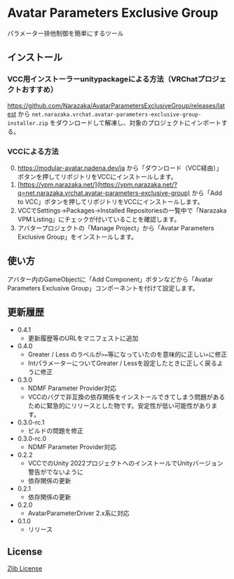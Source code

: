 # Avatar Parameters Exclusive Group

パラメーター排他制御を簡単にするツール

## インストール

### VCC用インストーラーunitypackageによる方法（VRChatプロジェクトおすすめ）

https://github.com/Narazaka/AvatarParametersExclusiveGroup/releases/latest から `net.narazaka.vrchat.avatar-parameters-exclusive-group-installer.zip` をダウンロードして解凍し、対象のプロジェクトにインポートする。

### VCCによる方法

0. https://modular-avatar.nadena.dev/ja から「ダウンロード（VCC経由）」ボタンを押してリポジトリをVCCにインストールします。
1. [https://vpm.narazaka.net/](https://vpm.narazaka.net/?q=net.narazaka.vrchat.avatar-parameters-exclusive-group) から「Add to VCC」ボタンを押してリポジトリをVCCにインストールします。
2. VCCでSettings→Packages→Installed Repositoriesの一覧中で「Narazaka VPM Listing」にチェックが付いていることを確認します。
3. アバタープロジェクトの「Manage Project」から「Avatar Parameters Exclusive Group」をインストールします。

## 使い方

アバター内のGameObjectに「Add Component」ボタンなどから「Avatar Parameters Exclusive Group」コンポーネントを付けて設定します。

## 更新履歴

- 0.4.1
  - 更新履歴等のURLをマニフェストに追加
- 0.4.0
  - Greater / Less のラベルが`>=`等になっていたのを意味的に正しい`>`に修正
  - IntパラメーターについてGreater / Lessを設定したときに正しく戻るように修正
- 0.3.0
  - NDMF Parameter Provider対応
  - VCCのバグで非互換の依存関係をインストールできてしまう問題があるために緊急的にリリースとした物です。安定性が低い可能性があります。
- 0.3.0-rc.1
  - ビルドの問題を修正
- 0.3.0-rc.0
  - NDMF Parameter Provider対応
- 0.2.2
  - VCCでのUnity 2022プロジェクトへのインストールでUnityバージョン警告がでないように
  - 依存関係の更新
- 0.2.1
  - 依存関係の更新
- 0.2.0
  - AvatarParameterDriver 2.x系に対応
- 0.1.0
  - リリース

## License

[Zlib License](LICENSE.txt)
